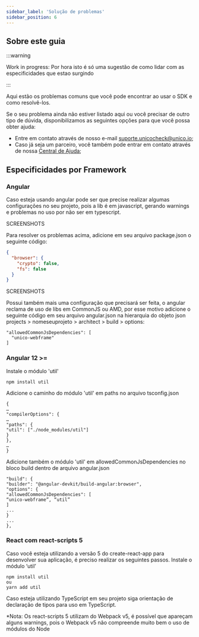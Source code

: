 ```yaml
---
sidebar_label: 'Solução de problemas'
sidebar_position: 6
---
```


## Sobre este guia

:::warning

Work in progress: Por hora isto é só uma sugestão de como lidar com as especificidades que estao surgindo

:::


Aqui estão os problemas comuns que você pode encontrar ao usar o SDK e como resolvê-los. 

Se o seu problema ainda não estiver listado aqui ou você precisar de outro tipo de dúvida, disponibilizamos as seguintes opções para que você possa obter ajuda:

- Entre em contato através de nosso e-mail [suporte.unicocheck@unico.io](mailto:suporte.unicocheck@unico.io);
- Caso já seja um parceiro, você também pode entrar em contato através de nossa [Central de Ajuda](https://ajuda.unico.io/hc/pt-br/categories/360002344171);


## Especificidades por Framework 

### Angular

Caso esteja usando angular pode ser que precise realizar algumas configurações no seu projeto, pois a lib é em javascript, gerando warnings e problemas no uso por não ser em typescript.

SCREENSHOTS

Para resolver os problemas acima, adicione em seu arquivo package.json o seguinte código:

```json
{
  "browser": {
    "crypto": false,
    "fs": false
  }
}
```

SCREENSHOTS

Possui também mais uma configuração que precisará ser feita, o angular reclama de uso de libs em CommonJS ou AMD, por esse motivo adicione o seguinte código em seu arquivo angular.json na hierarquia do objeto json projects > nomeseuprojeto > architect > build > options:

```
"allowedCommonJsDependencies": [
  "unico-webframe"
]
```

 
### Angular 12 >=  

Instale o módulo 'util'

```
npm install util
```

Adicione o caminho do módulo 'util' em paths no arquivo tsconfig.json

```
{
…
"compilerOptions": {
…
"paths": {
"util": ["./node_modules/util"]
}
},
…
}
```

Adicione também o módulo 'util' em allowedCommonJsDependencies no bloco build dentro de arquivo angular.json

```
"build": {
"builder": "@angular-devkit/build-angular:browser",
"options": {
"allowedCommonJsDependencies": [
“unico-webframe”, “util”
]
...
}
...
},
```

### React com react-scripts 5

Caso você esteja utilizando a versão 5 do create-react-app para desenvolver sua
aplicação, é preciso realizar os seguintes passos.
Instale o módulo ‘util’

```
npm install util
ou
yarn add util
```

Caso esteja utilizando TypeScript em seu projeto siga orientação de declaração de tipos para uso em TypeScript.

*Nota: Os react-scripts 5 utilizam do Webpack v5, é possível que apareçam alguns
warnings, pois o Webpack v5 não compreende muito bem o uso de módulos do Node